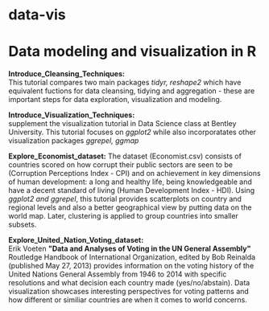 # data-vis
  
# Data modeling and visualization in R  

**Introduce_Cleansing_Techniques:**   
This tutorial compares two main packages *tidyr, reshape2* which have equivalent fuctions for data cleansing, tidying and aggregation - these are important steps for data exploration, visualization and modeling. 

**Introduce_Visualization_Techniques:**   
supplement the visualization tutorial in Data Science class at Bentley University. This tutorial focuses on *ggplot2* while also incorporatates other visualization packages *ggrepel, ggmap*  

**Explore_Economist_dataset:** 
The dataset (Economist.csv) consists of countries scored on how corrupt their public sectors are seen to be (Corruption Perceptions Index - CPI) and on achievement in key dimensions of human development: a long and healthy life, being knowledgeable and have a decent standard of living (Human Development Index - HDI). Using *ggplot2 and ggrepel*, this tutorial provides scatterplots on country and regional levels and also a better geographical view by putting data on the world map. Later, clustering is applied to group countries into smaller subsets.

**Explore_United_Nation_Voting_dataset:**   
Erik Voeten **"Data and Analyses of Voting in the UN General Assembly"** Routledge Handbook of International Organization, edited by Bob Reinalda (published May 27, 2013) provides information on the voting history of the United Nations General Assembly from 1946 to 2014 with specific resolutions and what decision each country made (yes/no/abstain). Data visualization showcases interesting perspectives for voting patterns and how different or similiar countries are when it comes to world concerns.
